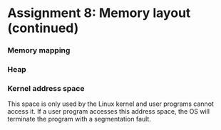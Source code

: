 # Assignment 8: Memory layout (continued)

### Memory mapping

### Heap

### Kernel address space

This space is only used by the Linux kernel and user programs cannot access it. If a user program
accesses this address space, the OS will terminate the program with a segmentation fault.
